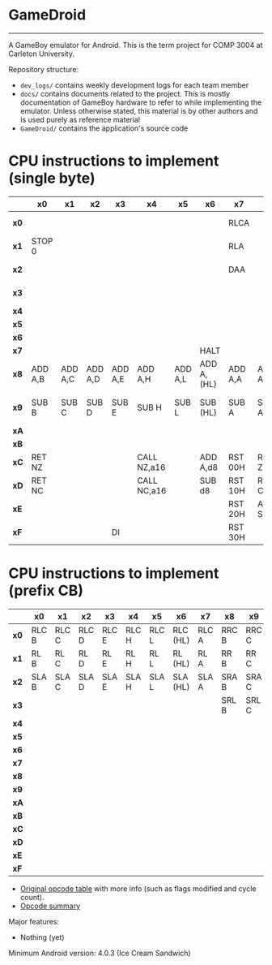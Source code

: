 # GameDroid
---

A GameBoy emulator for Android. This is the term project for COMP 3004 at Carleton University.

Repository structure:
* `dev_logs/` contains weekly development logs for each team member
* `docs/` contains documents related to the project. This is mostly documentation of GameBoy hardware to refer to while implementing the emulator. Unless otherwise stated, this material is by other authors and is used purely as reference material
* `GameDroid/` contains the application's source code

# CPU instructions to implement (single byte)

|      | x0       | x1      | x2       | x3      | x4        | x5      | x6       | x7      | x8        | x9      | xA       | xB      | xC       | xD     | xE       | xF    |
|------|----------|---------|----------|---------|-----------|---------|----------|---------|-----------|---------|----------|---------|----------|--------|----------|-------|
|**x0**|          |         |          |         |           |         |          |RLCA     |           |ADD HL,BC|          |         |          |        |          |RRCA   |
|**x1**|STOP 0    |         |          |         |           |         |          |RLA      |           |ADD HL,DE|          |         |          |        |          |RRA    |
|**x2**|          |         |          |         |           |         |          |DAA      |           |ADD HL,HL|          |         |          |        |          |CPL    |
|**x3**|          |         |          |         |           |         |          |         |           |ADD HL,SP|          |         |          |        |          |       |
|**x4**|          |         |          |         |           |         |          |         |           |         |          |         |          |        |          |       |
|**x5**|          |         |          |         |           |         |          |         |           |         |          |         |          |        |          |       |
|**x6**|          |         |          |         |           |         |          |         |           |         |          |         |          |        |          |       |
|**x7**|          |         |          |         |           |         |HALT      |         |           |         |          |         |          |        |          |       |
|**x8**|ADD A,B   |ADD A,C  |ADD A,D   |ADD A,E  |ADD A,H    |ADD A,L  |ADD A,(HL)|ADD A,A  |ADC A,B    |ADC A,C  |ADC A,D   |ADC A,E  |ADC A,H   |ADC A,L |ADC A,(HL)|ADC A,A|
|**x9**|SUB B     |SUB C    |SUB D     |SUB E    |SUB H      |SUB L    |SUB (HL)  |SUB A    |SBC A,B    |SBC A,C  |SBC A,D   |SBC A,E  |SBC A,H   |SBC A,L |SBC A,(HL)|SBC A,A|
|**xA**|          |         |          |         |           |         |          |         |           |         |          |         |          |        |          |       |
|**xB**|          |         |          |         |           |         |          |         |           |         |          |         |          |        |          |       |
|**xC**|RET NZ    |         |          |         |CALL NZ,a16|         |ADD A,d8  |RST 00H  |RET Z      |RET      |          |         |CALL Z,a16|CALL a16|ADC A,d8  |RST 08H|
|**xD**|RET NC    |         |          |         |CALL NC,a16|         |SUB d8    |RST 10H  |RET C      |RETI     |          |         |CALL C,a16|        |SBC A,d8  |RST 18H|
|**xE**|          |         |          |         |           |         |          |RST 20H  |ADD SP,r8  |         |          |         |          |        |          |RST 28H|
|**xF**|          |         |          |DI       |           |         |          |RST 30H  |           |         |          |EI       |          |        |          |RST 38H|


# CPU instructions to implement (prefix CB)

|      | x0       | x1      | x2       | x3      | x4        | x5      | x6       | x7      | x8        | x9      | xA       | xB      | xC       | xD     | xE       | xF    |
|------|----------|---------|----------|---------|-----------|---------|----------|---------|-----------|---------|----------|---------|----------|--------|----------|-------|
|**x0**|RLC B     |RLC C    |RLC D     |RLC E    |RLC H      |RLC L    |RLC (HL)  |RLC A    |RRC B      |RRC C    |RRC D     |RRC E    |RRC H     |RRC L   |RRC (HL)  |RRC A  |
|**x1**|RL B      |RL C     |RL D      |RL E     |RL H       |RL L     |RL (HL)   |RL A     |RR B       |RR C     |RR D      |RR E     |RR H      |RR L    |RR (HL)   |RR A   |
|**x2**|SLA B     |SLA C    |SLA D     |SLA E    |SLA H      |SLA L    |SLA (HL)  |SLA A    |SRA B      |SRA C    |SRA D     |SRA E    |SRA H     |SRA L   |SRA (HL)  |SRA A  |
|**x3**|          |         |          |         |           |         |          |         |SRL B      |SRL C    |SRL D     |SRL E    |SRL H     |SRL L   |SRL (HL)  |SRL A  |
|**x4**|          |         |          |         |           |         |          |         |           |         |          |         |          |        |          |       |
|**x5**|          |         |          |         |           |         |          |         |           |         |          |         |          |        |          |       |
|**x6**|          |         |          |         |           |         |          |         |           |         |          |         |          |        |          |       |
|**x7**|          |         |          |         |           |         |          |         |           |         |          |         |          |        |          |       |
|**x8**|          |         |          |         |           |         |          |         |           |         |          |         |          |        |          |       |
|**x9**|          |         |          |         |           |         |          |         |           |         |          |         |          |        |          |       |
|**xA**|          |         |          |         |           |         |          |         |           |         |          |         |          |        |          |       |
|**xB**|          |         |          |         |           |         |          |         |           |         |          |         |          |        |          |       |
|**xC**|          |         |          |         |           |         |          |         |           |         |          |         |          |        |          |       |
|**xD**|          |         |          |         |           |         |          |         |           |         |          |         |          |        |          |       |
|**xE**|          |         |          |         |           |         |          |         |           |         |          |         |          |        |          |       |
|**xF**|          |         |          |         |           |         |          |         |           |         |          |         |          |        |          |       |


* [Original opcode table](http://pastraiser.com/cpu/gameboy/gameboy_opcodes.html) with more info (such as flags modified and cycle count).
* [Opcode summary](http://gameboy.mongenel.com/dmg/opcodes.html)

Major features:
* Nothing (yet)


Minimum Android version: 4.0.3 (Ice Cream Sandwich)
